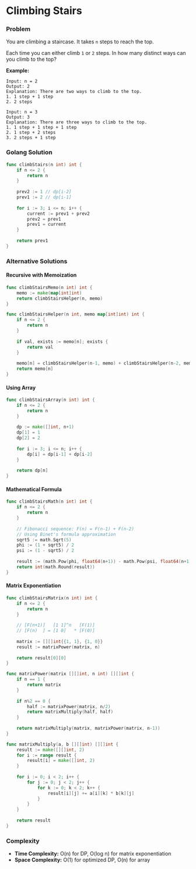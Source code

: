 # Climbing Stairs

### Problem
You are climbing a staircase. It takes `n` steps to reach the top.

Each time you can either climb `1` or `2` steps. In how many distinct ways can you climb to the top?

**Example:**
```
Input: n = 2
Output: 2
Explanation: There are two ways to climb to the top.
1. 1 step + 1 step
2. 2 steps

Input: n = 3
Output: 3
Explanation: There are three ways to climb to the top.
1. 1 step + 1 step + 1 step
2. 1 step + 2 steps
3. 2 steps + 1 step
```

### Golang Solution

```go
func climbStairs(n int) int {
    if n <= 2 {
        return n
    }
    
    prev2 := 1 // dp[i-2]
    prev1 := 2 // dp[i-1]
    
    for i := 3; i <= n; i++ {
        current := prev1 + prev2
        prev2 = prev1
        prev1 = current
    }
    
    return prev1
}
```

### Alternative Solutions

#### **Recursive with Memoization**
```go
func climbStairsMemo(n int) int {
    memo := make(map[int]int)
    return climbStairsHelper(n, memo)
}

func climbStairsHelper(n int, memo map[int]int) int {
    if n <= 2 {
        return n
    }
    
    if val, exists := memo[n]; exists {
        return val
    }
    
    memo[n] = climbStairsHelper(n-1, memo) + climbStairsHelper(n-2, memo)
    return memo[n]
}
```

#### **Using Array**
```go
func climbStairsArray(n int) int {
    if n <= 2 {
        return n
    }
    
    dp := make([]int, n+1)
    dp[1] = 1
    dp[2] = 2
    
    for i := 3; i <= n; i++ {
        dp[i] = dp[i-1] + dp[i-2]
    }
    
    return dp[n]
}
```

#### **Mathematical Formula**
```go
func climbStairsMath(n int) int {
    if n <= 2 {
        return n
    }
    
    // Fibonacci sequence: F(n) = F(n-1) + F(n-2)
    // Using Binet's formula approximation
    sqrt5 := math.Sqrt(5)
    phi := (1 + sqrt5) / 2
    psi := (1 - sqrt5) / 2
    
    result := (math.Pow(phi, float64(n+1)) - math.Pow(psi, float64(n+1))) / sqrt5
    return int(math.Round(result))
}
```

#### **Matrix Exponentiation**
```go
func climbStairsMatrix(n int) int {
    if n <= 2 {
        return n
    }
    
    // [F(n+1)]   [1 1]^n   [F(1)]
    // [F(n)  ] = [1 0]   * [F(0)]
    
    matrix := [][]int{{1, 1}, {1, 0}}
    result := matrixPower(matrix, n)
    
    return result[0][0]
}

func matrixPower(matrix [][]int, n int) [][]int {
    if n == 1 {
        return matrix
    }
    
    if n%2 == 0 {
        half := matrixPower(matrix, n/2)
        return matrixMultiply(half, half)
    }
    
    return matrixMultiply(matrix, matrixPower(matrix, n-1))
}

func matrixMultiply(a, b [][]int) [][]int {
    result := make([][]int, 2)
    for i := range result {
        result[i] = make([]int, 2)
    }
    
    for i := 0; i < 2; i++ {
        for j := 0; j < 2; j++ {
            for k := 0; k < 2; k++ {
                result[i][j] += a[i][k] * b[k][j]
            }
        }
    }
    
    return result
}
```

### Complexity
- **Time Complexity:** O(n) for DP, O(log n) for matrix exponentiation
- **Space Complexity:** O(1) for optimized DP, O(n) for array